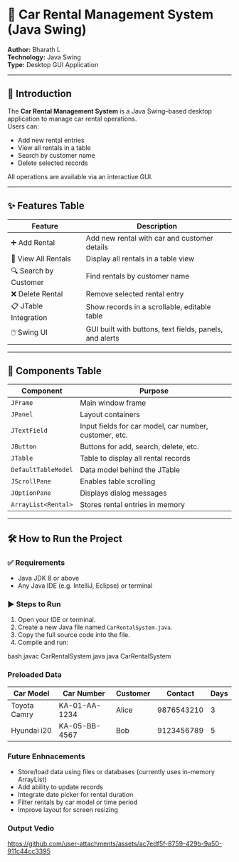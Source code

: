 # 🚗 Car Rental Management System (Java Swing)

**Author:** Bharath L  
**Technology:** Java Swing  
**Type:** Desktop GUI Application  

---

## 📘 Introduction

The **Car Rental Management System** is a Java Swing–based desktop application to manage car rental operations.  
Users can:

- Add new rental entries
- View all rentals in a table
- Search by customer name
- Delete selected records

All operations are available via an interactive GUI.

---

## ✨ Features Table

| Feature               | Description                                              |
|------------------------|----------------------------------------------------------|
| ➕ Add Rental           | Add new rental with car and customer details             |
| 👀 View All Rentals     | Display all rentals in a table view                      |
| 🔍 Search by Customer  | Find rentals by customer name                            |
| ❌ Delete Rental        | Remove selected rental entry                             |
| 📋 JTable Integration  | Show records in a scrollable, editable table             |
| 🖱️ Swing UI            | GUI built with buttons, text fields, panels, and alerts  |

---

## 📂 Components Table

| Component            | Purpose                                                  |
|----------------------|----------------------------------------------------------|
| `JFrame`             | Main window frame                                        |
| `JPanel`             | Layout containers                                        |
| `JTextField`         | Input fields for car model, car number, customer, etc.   |
| `JButton`            | Buttons for add, search, delete, etc.                    |
| `JTable`             | Table to display all rental records                      |
| `DefaultTableModel`  | Data model behind the JTable                             |
| `JScrollPane`        | Enables table scrolling                                  |
| `JOptionPane`        | Displays dialog messages                                 |
| `ArrayList<Rental>`  | Stores rental entries in memory                          |

---

## 🛠️ How to Run the Project

### ✅ Requirements

- Java JDK 8 or above
- Any Java IDE (e.g. IntelliJ, Eclipse) or terminal

### ▶️ Steps to Run

1. Open your IDE or terminal.
2. Create a new Java file named `CarRentalSystem.java`.
3. Copy the full source code into the file.
4. Compile and run:

bash
javac CarRentalSystem.java
java CarRentalSystem

### Preloaded Data
| Car Model    | Car Number    | Customer | Contact    | Days |
| ------------ | ------------- | -------- | ---------- | ---- |
| Toyota Camry | KA-01-AA-1234 | Alice    | 9876543210 | 3    |
| Hyundai i20  | KA-05-BB-4567 | Bob      | 9123456789 | 5    |

### Future Enhnacements
* Store/load data using files or databases (currently uses in-memory ArrayList)
* Add ability to update records
* Integrate date picker for rental duration
* Filter rentals by car model or time period
* Improve layout for screen resizing

### Output Vedio


https://github.com/user-attachments/assets/ac7edf5f-8759-429b-9a50-911c44cc3395

